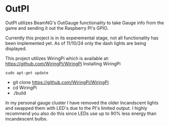 # OutPI
OutPI utilizes BeamNG's OutGauge functionality to take Gauge info from the game and sending it out the Raspberry PI's GPIO.

Currently this project is in its experemental stage, not all functionality has been implemented yet. As of 11/10/24 only the dash lights are being displayed.

This project utilizes WiringPi which is available at: https://github.com/WiringPi/WiringPi
Installing WiringPi

    sudo apt-get update
-
   git clone https://github.com/WiringPi/WiringPi
-  
   cd WiringPi
-  
    ./build


In my personal gauge cluster I have removed the older Incandscent lights and swapped them with LED's due to the PI's limited output.
I highly recommend you also do this since LEDs use up to 90% less energy than incandescent bulbs.
